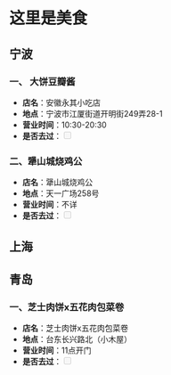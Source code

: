 # 这里是美食

## 宁波
### 一、 大饼豆瓣酱 
- **店名**：安徽永其小吃店
- **地点**：宁波市江厦街道开明街249弄28-1
- **营业时间**：10:30-20:30
- **是否去过**：<input type="checkbox"  disabled>

<ImgShow :imgList="[
  {
    src: 'https://ci.xiaohongshu.com/befa0de6-9a0a-4052-8ac6-e5266b80a023?imageView2/2/w/1080/format/jpg',
  }
]"></ImgShow>

### 二、犟山城烧鸡公 
- **店名**：犟山城烧鸡公 
- **地点**：天一广场258号
- **营业时间**：不详
- **是否去过**：<input type="checkbox"  disabled>

  
<ImgShow :imgList="[
  {
    src: 'https://ci.xiaohongshu.com/cf0d708b-1517-21e1-3b4e-d768c0b88fed?imageView2/2/w/1080/format/jpg',
  },
  {
    src: 'https://ci.xiaohongshu.com/685275f9-1257-fab8-7b22-8eaf4ceedf60?imageView2/2/w/1080/format/jpg',
  },
  {
    src: 'https://ci.xiaohongshu.com/f89d8b40-b26f-6789-e676-3a83741121a6?imageView2/2/w/1080/format/jpg',
  }
]"></ImgShow>

## 上海

## 青岛
### 一、芝士肉饼x五花肉包菜卷
- **店名**：芝士肉饼x五花肉包菜卷
- **地点**：台东长兴路北（小木屋）
- **营业时间**：11点开门
- **是否去过**：<input type="checkbox"  disabled>

<ImgShow :imgList="[
  {
    src: 'https://ci.xiaohongshu.com/2a2d68f0-6641-c7ca-b11c-1f6b62f010d7?imageView2/2/w/1080/format/jpg',
  },
  {
    src: 'https://ci.xiaohongshu.com/02218dee-fb8e-8816-a595-6235c7815472?imageView2/2/w/1080/format/jpg',
  },
  {
    src: 'https://ci.xiaohongshu.com/aae0ab03-158f-2369-879b-24b2eef9804e?imageView2/2/w/1080/format/jpg',
  }
]"></ImgShow>